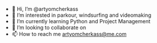 - 👋 Hi, I’m @artyomcherkass
- 👀 I’m interested in parkour, windsurfing and videomaking
- 🌱 I’m currently learning Python and Project Management
- 💞️ I’m looking to collaborate on 
- 📫 How to reach me artyomcherkass@me.com

<!---
artyomcherkass/artyomcherkass is a ✨ special ✨ repository because its `README.md` (this file) appears on your GitHub profile.
You can click the Preview link to take a look at your changes.
--->
